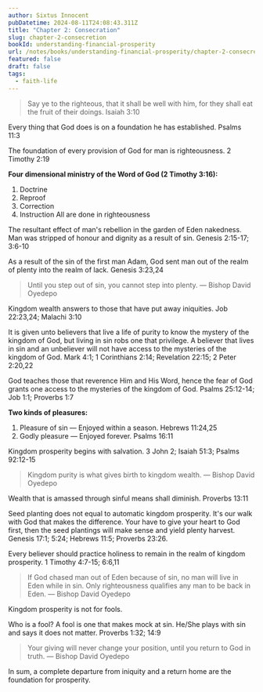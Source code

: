 ```yaml
---
author: Sixtus Innocent
pubDatetime: 2024-08-11T24:08:43.311Z
title: "Chapter 2: Consecration"
slug: chapter-2-consecretion
bookId: understanding-financial-prosperity
url: /notes/books/understanding-financial-prosperity/chapter-2-consecretion
featured: false
draft: false
tags:
  - faith-life
---
```


> Say ye to the righteous, that it shall be well with him, for they shall eat the fruit of their doings. Isaiah 3:10

Every thing that God does is on a foundation he has established. Psalms 11:3

The foundation of every provision of God for man is righteousness. 2 Timothy 2:19

**Four dimensional ministry of the Word of God (2 Timothy 3:16):**

1. Doctrine
2. Reproof
3. Correction
4. Instruction
   All are done in righteousness

The resultant effect of man's rebellion in the garden of Eden nakedness. Man was stripped of honour and dignity as a result of sin. Genesis 2:15-17; 3:6-10

As a result of the sin of the first man Adam, God sent man out of the realm of plenty into the realm of lack. Genesis 3:23,24

> Until you step out of sin, you cannot step into plenty. — Bishop David Oyedepo

Kingdom wealth answers to those that have put away iniquities. Job 22:23,24; Malachi 3:10

It is given unto believers that live a life of purity to know the mystery of the kingdom of God, but living in sin robs one that privilege. A believer that lives in sin and an unbeliever will not have access to the mysteries of the kingdom of God. Mark 4:1; 1 Corinthians 2:14; Revelation 22:15; 2 Peter 2:20,22

God teaches those that reverence Him and His Word, hence the fear of God grants one access to the mysteries of the kingdom of God. Psalms 25:12-14; Job 1:1; Proverbs 1:7

**Two kinds of pleasures:**

1. Pleasure of sin — Enjoyed within a season. Hebrews 11:24,25
2. Godly pleasure — Enjoyed forever. Psalms 16:11

Kingdom prosperity begins with salvation. 3 John 2; Isaiah 51:3; Psalms 92:12-15

> Kingdom purity is what gives birth to kingdom wealth. — Bishop David Oyedepo

Wealth that is amassed through sinful means shall diminish. Proverbs 13:11

Seed planting does not equal to automatic kingdom prosperity. It's our walk with God that makes the difference. Your have to give your heart to God first, then the seed plantings will make sense and yield plenty harvest. Genesis 17:1; 5:24; Hebrews 11:5; Proverbs 23:26.

Every believer should practice holiness to remain in the realm of kingdom prosperity. 1 Timothy 4:7-15; 6:6,11

> If God chased man out of Eden because of sin, no man will live in Eden while in sin. Only righteousness qualifies any man to be back in Eden. — Bishop David Oyedepo

Kingdom prosperity is not for fools.

Who is a fool?
A fool is one that makes mock at sin. He/She plays with sin and says it does not matter. Proverbs 1:32; 14:9

> Your giving will never change your position, until you return to God in truth. — Bishop David Oyedepo

In sum, a complete departure from iniquity and a return home are the foundation for prosperity.
